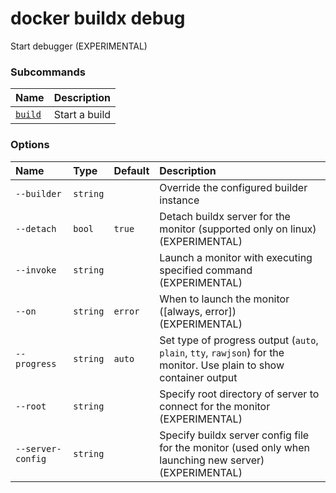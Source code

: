 # docker buildx debug

<!---MARKER_GEN_START-->
Start debugger (EXPERIMENTAL)

### Subcommands

| Name                             | Description   |
|:---------------------------------|:--------------|
| [`build`](buildx_debug_build.md) | Start a build |


### Options

| Name              | Type     | Default | Description                                                                                                         |
|:------------------|:---------|:--------|:--------------------------------------------------------------------------------------------------------------------|
| `--builder`       | `string` |         | Override the configured builder instance                                                                            |
| `--detach`        | `bool`   | `true`  | Detach buildx server for the monitor (supported only on linux) (EXPERIMENTAL)                                       |
| `--invoke`        | `string` |         | Launch a monitor with executing specified command (EXPERIMENTAL)                                                    |
| `--on`            | `string` | `error` | When to launch the monitor ([always, error]) (EXPERIMENTAL)                                                         |
| `--progress`      | `string` | `auto`  | Set type of progress output (`auto`, `plain`, `tty`, `rawjson`) for the monitor. Use plain to show container output |
| `--root`          | `string` |         | Specify root directory of server to connect for the monitor (EXPERIMENTAL)                                          |
| `--server-config` | `string` |         | Specify buildx server config file for the monitor (used only when launching new server) (EXPERIMENTAL)              |


<!---MARKER_GEN_END-->


